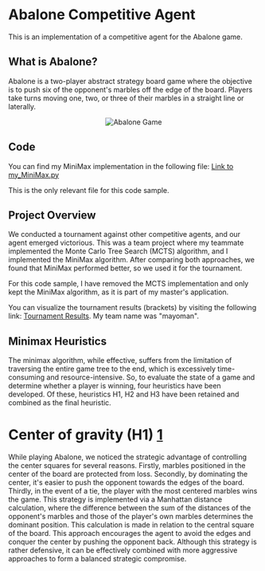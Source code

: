 # Abalone Competitive Agent

This is an implementation of a competitive agent for the Abalone game.

## What is Abalone?

Abalone is a two-player abstract strategy board game where the objective is to push six of the opponent's marbles off the edge of the board. Players take turns moving one, two, or three of their marbles in a straight line or laterally.

<div align="center">
  <img src="https://encrypted-tbn0.gstatic.com/images?q=tbn:ANd9GcSF00I4acHY56YUJJOg8fN-d_meUwbK0CEmJQ&s" alt="Abalone Game">
</div>

## Code

You can find my MiniMax implementation in the following file:
[Link to my_MiniMax.py](Abalone/my_MiniMax.py)

This is the only relevant file for this code sample.

## Project Overview

We conducted a tournament against other competitive agents, and our agent emerged victorious. This was a team project where my teammate implemented the Monte Carlo Tree Search (MCTS) algorithm, and I implemented the MiniMax algorithm. After comparing both approaches, we found that MiniMax performed better, so we used it for the tournament.

For this code sample, I have removed the MCTS implementation and only kept the MiniMax algorithm, as it is part of my master's application.

You can visualize the tournament results (brackets) by visiting the following link: [Tournament Results](https://challonge.com/fr/ykol0oke). My team name was "mayoman".

## Minimax Heuristics

The minimax algorithm, while effective, suffers from the limitation of traversing the entire game tree to the end, which is excessively time-consuming and resource-intensive. So, to evaluate the state of a game and determine whether a player is winning, four heuristics have been developed. Of these, heuristics H1, H2 and H3 have been retained and combined as the final heuristic.

# Center of gravity (H1) [1](https://courses.cs.washington.edu/courses/cse573/04au/Project/mini1/JET/report_abalone.pdf)

While playing Abalone, we noticed the strategic advantage of controlling the center squares for several reasons. Firstly, marbles positioned in the center of the board are protected from loss. Secondly, by dominating the center, it's easier to push the opponent towards the edges of the board. Thirdly, in the event of a tie, the player with the most centered marbles wins the game. This strategy is implemented via a Manhattan distance calculation, where the difference between the sum of the distances of the opponent's marbles and those of the player's own marbles determines the dominant position. This calculation is made in relation to the central square of the board. This approach encourages the agent to avoid the edges and conquer the center by pushing the opponent back. Although this strategy is rather defensive, it can be effectively combined with more aggressive approaches to form a balanced strategic compromise.